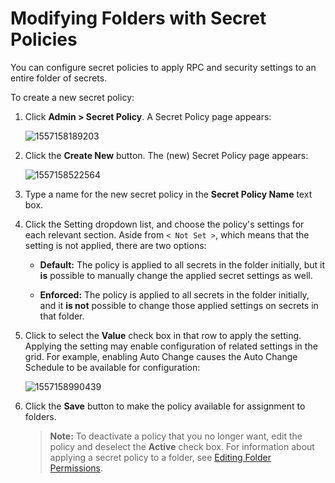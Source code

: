 [title]: # (Modifying Folders with Secret Policies)
[tags]: # (XXX)
[priority]: # (60)

# Modifying Folders with Secret Policies

You can configure secret policies to apply RPC and security settings to an entire folder of secrets. 

To create a new secret policy:

1. Click **Admin \> Secret Policy**. A Secret Policy page appears:

   ![1557158189203](assets/1557158189203.png)

1. Click the **Create New** button. The (new) Secret Policy page appears:

   ![1557158522564](assets/1557158522564.png)

1. Type a name for the new secret policy in the **Secret Policy Name** text box.

1. Click the Setting dropdown list, and choose the policy's settings for each relevant section. Aside from `< Not Set >`, which means that the setting is not applied, there are two options:

   - **Default:** The policy is applied to all secrets in the folder initially, but it **is** possible to manually change the applied secret settings as well.

   - **Enforced:** The policy is applied to all secrets in the folder initially, and it **is not** possible to change those applied settings on secrets in that folder.

1. Click to select the **Value** check box in that row to apply the setting. Applying the setting may enable configuration of related settings in the grid. For example, enabling Auto Change causes the Auto Change Schedule to be available for configuration:

   ![1557158990439](assets/1557158990439.png)

1. Click the **Save** button to make the policy available for assignment to folders. 

   > **Note:** To deactivate a policy that you no longer want, edit the policy and deselect the **Active** check box. For information about applying a secret policy to a folder, see [Editing Folder Permissions](#editing-folder-permissions).
